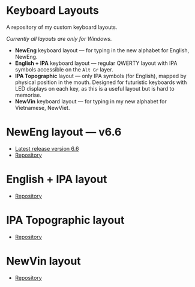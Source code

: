 # Keyboard Layouts
A repository of my custom keyboard layouts.  

_Currently all layouts are only for Windows._  

* **NewEng** keyboard layout — for typing in the new alphabet for English, NewEng.  
* **English + IPA** keyboard layout — regular QWERTY layout with IPA symbols accessible on the `Alt Gr` layer.
* **IPA Topographic** layout — only IPA symbols (for English), mapped by physical position in the mouth. Designed for futuristic keyboards with LED displays on each key, as this is a useful layout but is hard to memorise.
* **NewVin** keyboard layout — for typing in my new alphabet for Vietnamese, NewViet.

# NewEng layout — v6.6 
* [Latest release version 6.6](https://github.com/fazzaan/keyboard-layouts/releases)  
* [Repository](https://github.com/fazzaan/keyboard-layouts/tree/main/Layout%20-%20EN-UK%20-%20NewEng)

# English + IPA layout 
* [Repository](https://github.com/fazzaan/keyboard-layouts/tree/main/Layout%20-%20EN-UK%20-%20IPA)  

# IPA Topographic layout 
* [Repository](https://github.com/fazzaan/keyboard-layouts/tree/main/Layout%20-%20EN-UK%20-%20IPA%20Topographic)  

# NewVin layout 
* [Repository](https://github.com/fazzaan/keyboard-layouts/tree/main/Layout%20-%20VN-VN%20-%20NewVin)  
